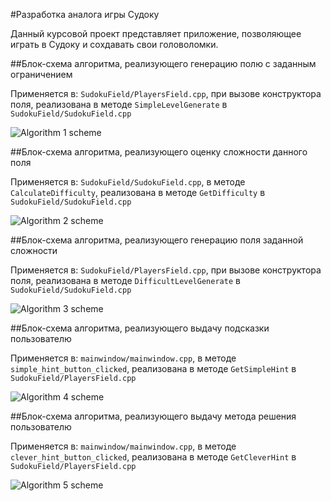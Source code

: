#Разработка аналога игры Судоку

Данный курсовой проект представляет приложение, позволяющее играть в Судоку и сохдавать свои головоломки.

##Блок-схема алгоритма, реализующего генерацию полю с заданным ограничением


Применяется в: `SudokuField/PlayersField.cpp`, при вызове конструктора поля, реализована в методе `SimpleLevelGenerate` в `SudokuField/SudokuField.cpp` 


![Algorithm 1 scheme](Schemes/1.png)


##Блок-схема алгоритма, реализующего оценку сложности данного поля


Применяется в: `SudokuField/SudokuField.cpp`, в методе `CalculateDifficulty`, реализована в методе `GetDifficulty` в `SudokuField/SudokuField.cpp` 


![Algorithm 2 scheme](Schemes/2.png)


##Блок-схема алгоритма, реализующего генерацию поля заданной сложности


Применяется в: `SudokuField/PlayersField.cpp`, при вызове конструктора поля, реализована в методе `DifficultLevelGenerate` в `SudokuField/SudokuField.cpp` 


![Algorithm 3 scheme](Schemes/3.png)


##Блок-схема алгоритма, реализующего выдачу подсказки пользователю


Применяется в: `mainwindow/mainwindow.cpp`, в методе `simple_hint_button_clicked`, реализована в методе `GetSimpleHint` в `SudokuField/PlayersField.cpp` 


![Algorithm 4 scheme](Schemes/4.png)


##Блок-схема алгоритма, реализующего выдачу метода решения пользователю 


Применяется в: `mainwindow/mainwindow.cpp`, в методе `clever_hint_button_clicked`, реализована в методе `GetCleverHint` в `SudokuField/PlayersField.cpp`


![Algorithm 5 scheme](Schemes/5.png)
